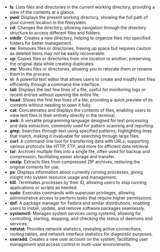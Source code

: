 - **ls**: Lists files and directories in the current working directory, providing a view of the contents at a glance.
- **pwd**: Displays the present working directory, showing the full path of your current location in the filesystem.
- **cd**: Changes the directory, allowing navigation through the directory structure to access different files and folders.
- **mkdir**: Creates a new directory, helping to organize files into specified folders for better management.
- **rm**: Removes files or directories, freeing up space but requires caution as deleted items may not be easily recoverable.
- **cp**: Copies files or directories from one location to another, preserving the original data while creating duplicates.
- **mv**: Moves files or directories, allowing you to relocate them or rename them in the process.
- **vi**: A powerful text editor that allows users to create and modify text files efficiently through a command-line interface.
- **tail**: Displays the last few lines of a file, useful for monitoring logs or recent entries without opening the entire file.
- **head**: Shows the first few lines of a file, providing a quick preview of its contents without needing to open it fully.
- **cat**: Concatenates and displays the contents of files, enabling users to view text files in their entirety directly in the terminal.
- **awk**: A versatile programming language designed for text processing and data extraction, commonly used for pattern scanning and reporting.
- **grep**: Searches through text using specified patterns, highlighting lines that match, making it invaluable for searching through large files.
- **curl**: A command-line tool for transferring data with URLs, supporting various protocols like HTTP, FTP, and more for efficient data retrieval.
- **tar**: Archives multiple files into a single file, often used for backup and compression, facilitating easier storage and transfer.
- **unzip**: Extracts files from compressed ZIP archives, restoring the original contents for use.
- **ps**: Displays information about currently running processes, giving insight into system resource usage and management.
- **kill**: Terminates processes by their ID, allowing users to stop running applications or scripts as needed.
- **sudo**: Executes commands with superuser privileges, allowing administrative access to perform tasks that require higher permissions.
- **dnf**: A package manager for Fedora and similar distributions, enabling users to install, update, and remove software packages seamlessly.
- **systemctl**: Manages system services using systemd, allowing for controlling, starting, stopping, and checking the status of daemons and services.
- **netstat**: Provides network statistics, revealing active connections, routing tables, and network interface statistics for diagnostic purposes.
- **useradd**: Creates a new user account on the system, facilitating user management and access control in multi-user environments.
